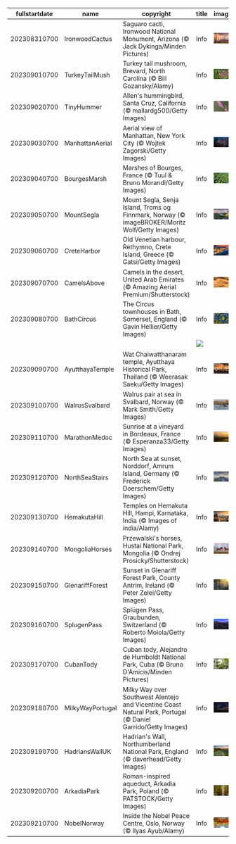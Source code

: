 |fullstartdate|name|copyright|title|image|
|--|--|--|--|--|
202308310700|IronwoodCactus|Saguaro cacti, Ironwood National Monument, Arizona (© Jack Dykinga/Minden Pictures)|Info|![](/en-AU/2023/09/202308310700IronwoodCactus.jpg)|
202309010700|TurkeyTailMush|Turkey tail mushroom, Brevard, North Carolina (© Bill Gozansky/Alamy)|Info|![](/en-AU/2023/09/202309010700TurkeyTailMush.jpg)|
202309020700|TinyHummer|Allen's hummingbird, Santa Cruz, California (© mallardg500/Getty Images)|Info|![](/en-AU/2023/09/202309020700TinyHummer.jpg)|
202309030700|ManhattanAerial|Aerial view of Manhattan, New York City (© Wojtek Zagorski/Getty Images)|Info|![](/en-AU/2023/09/202309030700ManhattanAerial.jpg)|
202309040700|BourgesMarsh|Marshes of Bourges, France (© Tuul & Bruno Morandi/Getty Images)|Info|![](/en-AU/2023/09/202309040700BourgesMarsh.jpg)|
202309050700|MountSegla|Mount Segla, Senja Island, Troms og Finnmark, Norway (© imageBROKER/Moritz Wolf/Getty Images)|Info|![](/en-AU/2023/09/202309050700MountSegla.jpg)|
202309060700|CreteHarbor|Old Venetian harbour, Rethymno, Crete Island, Greece (© Gatsi/Getty Images)|Info|![](/en-AU/2023/09/202309060700CreteHarbor.jpg)|
202309070700|CamelsAbove|Camels in the desert, United Arab Emirates (© Amazing Aerial Premium/Shutterstock)|Info|![](/en-AU/2023/09/202309070700CamelsAbove.jpg)|
202309080700|BathCircus|The Circus townhouses in Bath, Somerset, England (© Gavin Hellier/Getty Images)|Info|![](/en-AU/2023/09/202309080700BathCircus.jpg)|
||||![](/en-AU/2023/09/.jpg)|
202309090700|AyutthayaTemple|Wat Chaiwatthanaram temple, Ayutthaya Historical Park, Thailand (© Weerasak Saeku/Getty Images)|Info|![](/en-AU/2023/09/202309090700AyutthayaTemple.jpg)|
202309100700|WalrusSvalbard|Walrus pair at sea in Svalbard, Norway (© Mark Smith/Getty Images)|Info|![](/en-AU/2023/09/202309100700WalrusSvalbard.jpg)|
202309110700|MarathonMedoc|Sunrise at a vineyard in Bordeaux, France (© Esperanza33/Getty Images)|Info|![](/en-AU/2023/09/202309110700MarathonMedoc.jpg)|
202309120700|NorthSeaStairs|North Sea at sunset, Norddorf, Amrum Island, Germany (© Frederick Doerschem/Getty Images)|Info|![](/en-AU/2023/09/202309120700NorthSeaStairs.jpg)|
202309130700|HemakutaHill|Temples on Hemakuta Hill, Hampi, Karnataka, India (© Images of india/Alamy)|Info|![](/en-AU/2023/09/202309130700HemakutaHill.jpg)|
202309140700|MongoliaHorses|Przewalski's horses, Hustai National Park, Mongolia (© Ondrej Prosicky/Shutterstock)|Info|![](/en-AU/2023/09/202309140700MongoliaHorses.jpg)|
202309150700|GlenariffForest|Sunset in Glenariff Forest Park, County Antrim, Ireland (© Peter Zelei/Getty Images)|Info|![](/en-AU/2023/09/202309150700GlenariffForest.jpg)|
202309160700|SplugenPass|Splügen Pass, Graubunden, Switzerland (© Roberto Moiola/Getty Images)|Info|![](/en-AU/2023/09/202309160700SplugenPass.jpg)|
202309170700|CubanTody|Cuban tody, Alejandro de Humboldt National Park, Cuba (© Bruno D'Amicis/Minden Pictures)|Info|![](/en-AU/2023/09/202309170700CubanTody.jpg)|
202309180700|MilkyWayPortugal|Milky Way over Southwest Alentejo and Vicentine Coast Natural Park, Portugal (© Daniel Garrido/Getty Images)|Info|![](/en-AU/2023/09/202309180700MilkyWayPortugal.jpg)|
202309190700|HadriansWallUK|Hadrian's Wall, Northumberland National Park, England (© daverhead/Getty Images)|Info|![](/en-AU/2023/09/202309190700HadriansWallUK.jpg)|
202309200700|ArkadiaPark|Roman-inspired aqueduct, Arkadia Park, Poland (© PATSTOCK/Getty Images)|Info|![](/en-AU/2023/09/202309200700ArkadiaPark.jpg)|
202309210700|NobelNorway|Inside the Nobel Peace Centre, Oslo, Norway (© Ilyas Ayub/Alamy)|Info|![](/en-AU/2023/09/202309210700NobelNorway.jpg)|
